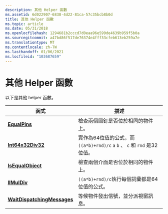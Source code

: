 ```yaml
---
description: 其他 Helper 函數
ms.assetid: 6d022907-6838-4d22-81ca-57c35bcb8b0d
title: 其他 Helper 函數
ms.topic: article
ms.date: 05/31/2018
ms.openlocfilehash: 1294681b2cccd7d0eaa96e599de4639b959f5b0a
ms.sourcegitcommit: a47bd86f517de76374e4fff33cfeb613eb259a7e
ms.translationtype: MT
ms.contentlocale: zh-TW
ms.lasthandoff: 01/06/2021
ms.locfileid: "103687659"
---
```

# <a name="miscellaneous-helper-functions"></a>其他 Helper 函數

以下是其他 helper 函數。



| 函式                                                   | 描述                                                                                                   |
|------------------------------------------------------------|---------------------------------------------------------------------------------------------------------------|
| [**EqualPins**](equalpins.md)                             | 檢查兩個圖釘是否位於相同的物件上。                                                                    |
| [**Int64x32Div32**](int64x32div32.md)                     | 實作為64位值的公式，而 `((a*b)+rnd)/c` `a` `b` 、 `c` 和 `rnd` 是32位值。 |
| [**IsEqualObject**](isequalobject.md)                     | 檢查兩個介面是否位於相同的物件上。                                                              |
| [**llMulDiv**](llmuldiv.md)                               | `((a*b)+rnd)/c`執行每個詞彙都是64位值的公式。                                     |
| [**WaitDispatchingMessages**](waitdispatchingmessages.md) | 等候物件發出信號，並分派視窗訊息。                                        |



 

 

 



